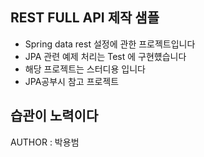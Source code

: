 ## REST FULL API 제작 샘플
- Spring data rest 설정에 관한 프로젝트입니다
- JPA 관련 예제 처리는 Test 에 구현헀습니다
- 해당 프로젝트는 스터디용 입니다
- JPA공부시 참고 프로젝트

## 습관이 노력이다

AUTHOR : 박용범
